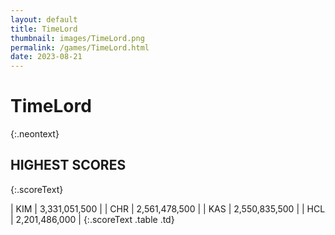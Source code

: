 ```yaml
---
layout: default
title: TimeLord
thumbnail: images/TimeLord.png
permalink: /games/TimeLord.html
date: 2023-08-21
---
```


# TimeLord 
{:.neontext}

## HIGHEST SCORES
{:.scoreText}

| KIM | 3,331,051,500 | 
| CHR | 2,561,478,500 | 
| KAS | 2,550,835,500 | 
| HCL | 2,201,486,000 | 
{:.scoreText .table .td}
